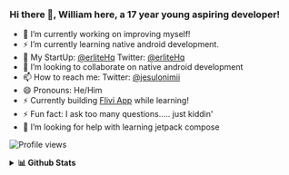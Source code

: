 ### Hi there 👋, William here, a 17 year young aspiring developer!


- 🔭 I’m currently working on improving myself!
- ⚡ I’m currently learning native android development.
- 🌱 My StartUp: <a href="https://www.github.com/erliteHq">@erliteHq</a> Twitter: <a href="https://www.twiiter.com/erliteHq">@erliteHq</a> 
- 👯 I’m looking to collaborate on native android development
- 📫 How to reach me: Twitter: <a href="https://www.twitter.com/jesulonimii">@jesulonimii</a>
- 😄 Pronouns: He/Him
- ⚡ Currently building <a href="https://www.twitter.com/fliviApp">Flivi App</a> while learning!
- ⚡ Fun fact: I ask too many questions..... just kiddin'
- 🤔 I’m looking for help with learning jetpack compose
<!--- 💬 Ask me about ...-->

![Profile views](https://gpvc.arturio.dev/jesulonimii)  


<details>
  <summary>
   <b>📊 Github Stats</b></summary>
    </br> </br>
  <img src="https://github-readme-stats.vercel.app/api?username=jesulonimii&count_private=true&show_icons=true&include_all_commits=true" alt="Jesulonimii | Stats" />
  <img src="https://cheesits456-readme-stats.vercel.app/api/top-langs?username=jesulonimii&layout=compact&hide=smarty" alt="Jesulonimii | Languages" />
  <img align="center" src="https://github-readme-streak-stats.herokuapp.com/?user=jesulonimii&" alt="Jesulonimii | Streak" />
</details>
